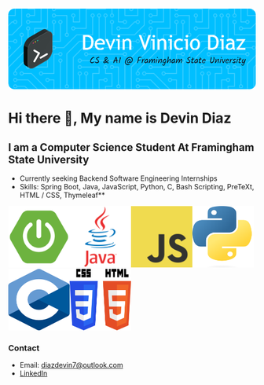 ![Header](./gb-header.png)

# Hi there 👋, My name is Devin Diaz
## I am a Computer Science Student At Framingham State University
- Currently seeking Backend Software Engineering Internships
- Skills: Spring Boot, Java, JavaScript, Python, C, Bash Scripting, PreTeXt, HTML / CSS, Thymeleaf**


<img src="spring-boot-img.png" width="125" height="125"><img src="java-logo.webp" width="125" height="125"><img src="javascript-img.png" width="125" height="125"><img src="py-image.png" width="125" height="125"><img src="c-img.png" width="125" height="125"><img src="html-css-img.png" width="125" height="125">

### Contact
- Email: [diazdevin7@outlook.com](mailto:diazdevin7@outlook.com)
- [LinkedIn](https://www.linkedin.com/in/diazdevin/)










